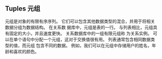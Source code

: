 ## Tuples 元组

元组是对象的有限有序序列。 它们可以包含其他数据类型的混合，并用于将相关数据分组为数据结构。 在关系数
据库中，元组是表的一行。 与列表相比，元组具有固定的大小，并且速度更快。 关系数据库中的一组有限元组称
为关系实例。 可以在单个语句中分配一个元组，这对于交换值很有用。 列表通常包含相同数据类型的值，而元组
包含不同的数据。 例如，我们可以在元组中存储用户的姓名，年龄和喜欢的颜色。
